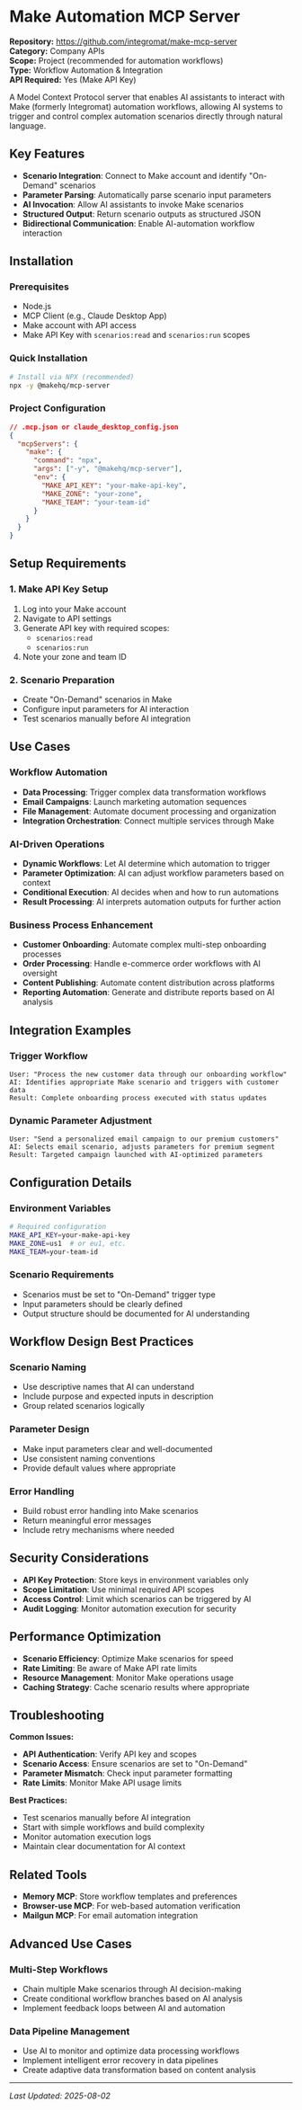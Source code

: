 # Make Automation MCP Server

**Repository:** https://github.com/integromat/make-mcp-server  
**Category:** Company APIs  
**Scope:** Project (recommended for automation workflows)  
**Type:** Workflow Automation & Integration  
**API Required:** Yes (Make API Key)

A Model Context Protocol server that enables AI assistants to interact with Make (formerly Integromat) automation workflows, allowing AI systems to trigger and control complex automation scenarios directly through natural language.

## Key Features

- **Scenario Integration**: Connect to Make account and identify "On-Demand" scenarios
- **Parameter Parsing**: Automatically parse scenario input parameters
- **AI Invocation**: Allow AI assistants to invoke Make scenarios
- **Structured Output**: Return scenario outputs as structured JSON
- **Bidirectional Communication**: Enable AI-automation workflow interaction

## Installation

### Prerequisites
- Node.js
- MCP Client (e.g., Claude Desktop App)
- Make account with API access
- Make API Key with `scenarios:read` and `scenarios:run` scopes

### Quick Installation
```bash
# Install via NPX (recommended)
npx -y @makehq/mcp-server
```

### Project Configuration
```json
// .mcp.json or claude_desktop_config.json
{
  "mcpServers": {
    "make": {
      "command": "npx",
      "args": ["-y", "@makehq/mcp-server"],
      "env": {
        "MAKE_API_KEY": "your-make-api-key",
        "MAKE_ZONE": "your-zone",
        "MAKE_TEAM": "your-team-id"
      }
    }
  }
}
```

## Setup Requirements

### 1. Make API Key Setup
1. Log into your Make account
2. Navigate to API settings
3. Generate API key with required scopes:
   - `scenarios:read`
   - `scenarios:run`
4. Note your zone and team ID

### 2. Scenario Preparation
- Create "On-Demand" scenarios in Make
- Configure input parameters for AI interaction
- Test scenarios manually before AI integration

## Use Cases

### Workflow Automation
- **Data Processing**: Trigger complex data transformation workflows
- **Email Campaigns**: Launch marketing automation sequences
- **File Management**: Automate document processing and organization
- **Integration Orchestration**: Connect multiple services through Make

### AI-Driven Operations
- **Dynamic Workflows**: Let AI determine which automation to trigger
- **Parameter Optimization**: AI can adjust workflow parameters based on context
- **Conditional Execution**: AI decides when and how to run automations
- **Result Processing**: AI interprets automation outputs for further action

### Business Process Enhancement
- **Customer Onboarding**: Automate complex multi-step onboarding processes
- **Order Processing**: Handle e-commerce order workflows with AI oversight
- **Content Publishing**: Automate content distribution across platforms
- **Reporting Automation**: Generate and distribute reports based on AI analysis

## Integration Examples

### Trigger Workflow
```
User: "Process the new customer data through our onboarding workflow"
AI: Identifies appropriate Make scenario and triggers with customer data
Result: Complete onboarding process executed with status updates
```

### Dynamic Parameter Adjustment
```
User: "Send a personalized email campaign to our premium customers"
AI: Selects email scenario, adjusts parameters for premium segment
Result: Targeted campaign launched with AI-optimized parameters
```

## Configuration Details

### Environment Variables
```bash
# Required configuration
MAKE_API_KEY=your-make-api-key
MAKE_ZONE=us1  # or eu1, etc.
MAKE_TEAM=your-team-id
```

### Scenario Requirements
- Scenarios must be set to "On-Demand" trigger type
- Input parameters should be clearly defined
- Output structure should be documented for AI understanding

## Workflow Design Best Practices

### Scenario Naming
- Use descriptive names that AI can understand
- Include purpose and expected inputs in description
- Group related scenarios logically

### Parameter Design
- Make input parameters clear and well-documented
- Use consistent naming conventions
- Provide default values where appropriate

### Error Handling
- Build robust error handling into Make scenarios
- Return meaningful error messages
- Include retry mechanisms where needed

## Security Considerations

- **API Key Protection**: Store keys in environment variables only
- **Scope Limitation**: Use minimal required API scopes
- **Access Control**: Limit which scenarios can be triggered by AI
- **Audit Logging**: Monitor automation execution for security

## Performance Optimization

- **Scenario Efficiency**: Optimize Make scenarios for speed
- **Rate Limiting**: Be aware of Make API rate limits
- **Resource Management**: Monitor Make operations usage
- **Caching Strategy**: Cache scenario results where appropriate

## Troubleshooting

**Common Issues:**
- **API Authentication**: Verify API key and scopes
- **Scenario Access**: Ensure scenarios are set to "On-Demand"
- **Parameter Mismatch**: Check input parameter formatting
- **Rate Limits**: Monitor Make API usage limits

**Best Practices:**
- Test scenarios manually before AI integration
- Start with simple workflows and build complexity
- Monitor automation execution logs
- Maintain clear documentation for AI context

## Related Tools

- **Memory MCP**: Store workflow templates and preferences
- **Browser-use MCP**: For web-based automation verification
- **Mailgun MCP**: For email automation integration

## Advanced Use Cases

### Multi-Step Workflows
- Chain multiple Make scenarios through AI decision-making
- Create conditional workflow branches based on AI analysis
- Implement feedback loops between AI and automation

### Data Pipeline Management
- Use AI to monitor and optimize data processing workflows
- Implement intelligent error recovery in data pipelines
- Create adaptive data transformation based on content analysis

---

*Last Updated: 2025-08-02*